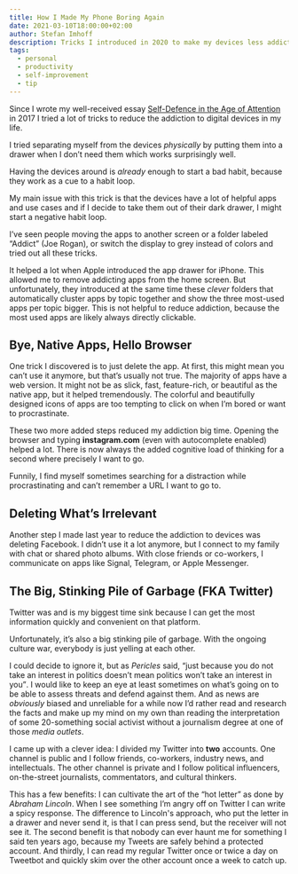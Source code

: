 ```yaml
---
title: How I Made My Phone Boring Again
date: 2021-03-10T18:00:00+02:00
author: Stefan Imhoff
description: Tricks I introduced in 2020 to make my devices less addictive.
tags:
  - personal
  - productivity
  - self-improvement
  - tip
---
```


Since I wrote my well-received essay [Self-Defence in the Age of Attention](/attention/) in 2017 I tried a lot of tricks to reduce the addiction to digital devices in my life.

I tried separating myself from the devices _physically_ by putting them into a drawer when I don’t need them which works surprisingly well.

Having the devices around is _already_ enough to start a bad habit, because they work as a cue to a habit loop.

My main issue with this trick is that the devices have a lot of helpful apps and use cases and if I decide to take them out of their dark drawer, I might start a negative habit loop.

I’ve seen people moving the apps to another screen or a folder labeled “Addict” (Joe Rogan), or switch the display to grey instead of colors and tried out all these tricks.

It helped a lot when Apple introduced the app drawer for iPhone. This allowed me to remove addicting apps from the home screen. But unfortunately, they introduced at the same time these _clever_ folders that automatically cluster apps by topic together and show the three most-used apps per topic bigger. This is not helpful to reduce addiction, because the most used apps are likely always directly clickable.

## Bye, Native Apps, Hello Browser

One trick I discovered is to just delete the app. At first, this might mean you can’t use it anymore, but that’s usually not true. The majority of apps have a web version. It might not be as slick, fast, feature-rich, or beautiful as the native app, but it helped tremendously. The colorful and beautifully designed icons of apps are too tempting to click on when I’m bored or want to procrastinate.

These two more added steps reduced my addiction big time. Opening the browser and typing **instagram.com** (even with autocomplete enabled) helped a lot. There is now always the added cognitive load of thinking for a second where precisely I want to go.

Funnily, I find myself sometimes searching for a distraction while procrastinating and can’t remember a URL I want to go to.

## Deleting What’s Irrelevant

Another step I made last year to reduce the addiction to devices was deleting Facebook. I didn’t use it a lot anymore, but I connect to my family with chat or shared photo albums. With close friends or co-workers, I communicate on apps like Signal, Telegram, or Apple Messenger.

## The Big, Stinking Pile of Garbage (FKA Twitter)

Twitter was and is my biggest time sink because I can get the most information quickly and convenient on that platform.

Unfortunately, it’s also a big stinking pile of garbage. With the ongoing culture war, everybody is just yelling at each other.

I could decide to ignore it, but as _Pericles_ said, <q>just because you do not take an interest in politics doesn’t mean politics won’t take an interest in you</q>. I would like to keep an eye at least sometimes on what’s going on to be able to assess threats and defend against them. And as news are _obviously_ biased and unreliable for a while now I’d rather read and research the facts and make up my mind on my own than reading the interpretation of some 20-something social activist without a journalism degree at one of those _media outlets_.

I came up with a clever idea: I divided my Twitter into **two** accounts. One channel is public and I follow friends, co-workers, industry news, and intellectuals. The other channel is private and I follow political influencers, on-the-street journalists, commentators, and cultural thinkers.

This has a few benefits: I can cultivate the art of the “hot letter” as done by _Abraham Lincoln_. When I see something I’m angry off on Twitter I can write a spicy response. The difference to Lincoln's approach, who put the letter in a drawer and never send it, is that I can press send, but the receiver will not see it. The second benefit is that nobody can ever haunt me for something I said ten years ago, because my Tweets are safely behind a protected account. And thirdly, I can read my regular Twitter once or twice a day on Tweetbot and quickly skim over the other account once a week to catch up.
